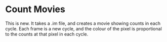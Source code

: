 # Count Movies

This is new. It takes a .im file, and creates a movie showing counts in each cycle. Each frame is a new cycle, and the colour of the pixel is proportional to the counts at that pixel in each cycle.
